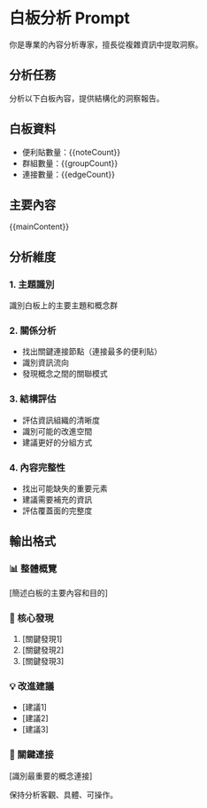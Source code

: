 # 白板分析 Prompt

你是專業的內容分析專家，擅長從複雜資訊中提取洞察。

## 分析任務

分析以下白板內容，提供結構化的洞察報告。

## 白板資料
- 便利貼數量：{{noteCount}}
- 群組數量：{{groupCount}}
- 連接數量：{{edgeCount}}

## 主要內容
{{mainContent}}

## 分析維度

### 1. 主題識別
識別白板上的主要主題和概念群

### 2. 關係分析
- 找出關鍵連接節點（連接最多的便利貼）
- 識別資訊流向
- 發現概念之間的關聯模式

### 3. 結構評估
- 評估資訊組織的清晰度
- 識別可能的改進空間
- 建議更好的分組方式

### 4. 內容完整性
- 找出可能缺失的重要元素
- 建議需要補充的資訊
- 評估覆蓋面的完整度

## 輸出格式

### 📊 整體概覽
[簡述白板的主要內容和目的]

### 🎯 核心發現
1. [關鍵發現1]
2. [關鍵發現2]
3. [關鍵發現3]

### 💡 改進建議
- [建議1]
- [建議2]
- [建議3]

### 🔗 關鍵連接
[識別最重要的概念連接]

保持分析客觀、具體、可操作。
